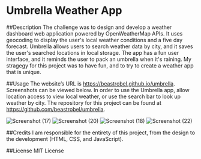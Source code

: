 # Umbrella Weather App

##Description
The challenge was to design and develop a weather dashboard web application powered by OpenWeatherMap APIs. It uses geocoding to display the user's local weather conditions and a five day forecast. Umbrella allows users to search weather data by city, and it saves the user's searched locations in local storage. The app has a fun user interface, and it reminds the user to pack an umbrella when it's raining. My stragegy for this project was to have fun, and to try to create a weather app that is unique.

##Usage
The website’s URL is https://beastrobel.github.io/umbrella. Screenshots can be viewed below. In order to use the Umbrella app, allow location access to view local weather, or use the search bar to look up weather by city. The repository for this project can be found at https://github.com/beastrobel/umbrella.

![Screenshot (17)](https://github.com/beastrobel/umbrella/assets/137853377/1a6a14c5-5e46-4c9a-b7fc-9c71ffd34240)
![Screenshot (20)](https://github.com/beastrobel/umbrella/assets/137853377/bcd167c8-ac43-49bb-992c-01703139774d)
![Screenshot (18)](https://github.com/beastrobel/umbrella/assets/137853377/1dbaad75-3525-499c-9ee6-99ffe4a2f880)
![Screenshot (22)](https://github.com/beastrobel/umbrella/assets/137853377/8567e778-614d-4473-b16a-5588eb700df0)


##Credits
I am responsible for the entirety of this project, from the design to the development (HTML, CSS, and JavaScript).

##License
MIT License
